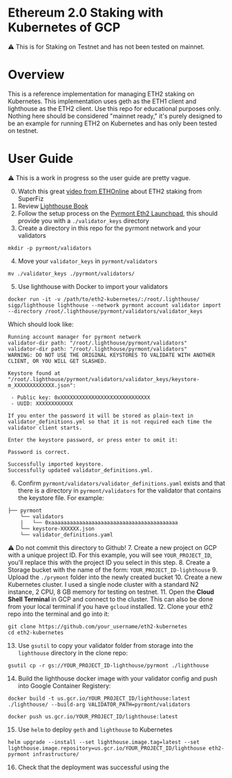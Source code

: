 # Ethereum 2.0 Staking with Kubernetes of GCP

:warning: This is for Staking on Testnet and has not been tested on mainnet.

# Overview
This is a reference implementation for managing ETH2 staking on Kubernetes. This implementation uses geth as the ETH1 client and lighthouse as the ETH2 client. Use this repo for educational purposes only. Nothing here should be considered "mainnet ready," it's purely designed to be an example for running ETH2 on Kubernetes and has only been tested on testnet.

# User Guide

:warning: This is a work in progress so the user guide are pretty vague.

0. Watch this great [video from ETHOnline](https://www.youtube.com/watch?v=96UfJPYyFcs&feature=youtu.be&t=17049) about ETH2 staking from SuperFiz
1. Review [Lighthouse Book](https://lighthouse-book.sigmaprime.io/intro.html)
2. Follow the setup process on the [Pyrmont Eth2 Launchpad](https://pyrmont.launchpad.ethereum.org/), this should provide you with a `./validator_keys` directory
3. Create a directory in this repo for the pyrmont network and your validators
```
mkdir -p pyrmont/validators
```
4. Move your `validator_keys` in `pyrmont/validators`
```
mv ./validator_keys ./pyrmont/validators/
```
5. Use lighthouse with Docker to import your validators
```
docker run -it -v /path/to/eth2-kubernetes/:/root/.lighthouse/ sigp/lighthouse lighthouse --network pyrmont account validator import --directory /root/.lighthouse/pyrmont/validators/validator_keys
```
Which should look like:
```
Running account manager for pyrmont network
validator-dir path: "/root/.lighthouse/pyrmont/validators"
validator-dir path: "/root/.lighthouse/pyrmont/validators"
WARNING: DO NOT USE THE ORIGINAL KEYSTORES TO VALIDATE WITH ANOTHER CLIENT, OR YOU WILL GET SLASHED.

Keystore found at "/root/.lighthouse/pyrmont/validators/validator_keys/keystore-m_XXXXXXXXXXXXX.json":

 - Public key: 0xXXXXXXXXXXXXXXXXXXXXXXXXXXXXX
 - UUID: XXXXXXXXXXXX

If you enter the password it will be stored as plain-text in validator_definitions.yml so that it is not required each time the validator client starts.

Enter the keystore password, or press enter to omit it:

Password is correct.

Successfully imported keystore.
Successfully updated validator_definitions.yml.
```
6. Confirm `pyrmont/validators/validator_definitions.yaml` exists and that there is a directory in `pyrmont/validators` for the validator that contains the keystore file. For example:
```
├── pyrmont
    └── validators
    |   └── 0xaaaaaaaaaaaaaaaaaaaaaaaaaaaaaaaaaaaaaaaaa
    └── keystore-XXXXXX.json
    └── validator_definitions.yaml
```
:warning: Do not commit this directory to Github!
7. Create a new project on GCP with a unique project ID. For this example, you will see `YOUR_PROJECT_ID`, you'll replace this with the project ID you select in this step.
8. Create a Storage bucket with the name of the form: `YOUR_PROJECT_ID-lighthouse`
9. Upload the `./prymont` folder into the newly created bucket
10. Create a new Kubernetes cluster. I used a single node cluster with a standard N2 instance, 2 CPU, 8 GB memory for testing on testnet.
11. Open the **Cloud Shell Terminal** in GCP and connect to the cluster. This can also be done from your local terminal if you have `gcloud` installed.
12. Clone your eth2 repo into the terminal and go into it:
```
git clone https://github.com/your_username/eth2-kubernetes
cd eth2-kubernetes
```
13. Use `gsutil` to copy your validator folder from storage into the `lighthouse` directory in the clone repo:
```
gsutil cp -r gs://YOUR_PROJECT_ID-lighthouse/pyrmont ./lighthouse
```
14. Build the lighthouse docker image with your validator config and push into Google Container Registery:
```
docker build -t us.gcr.io/YOUR_PROJECT_ID/lighthouse:latest ./lighthouse/ --build-arg VALIDATOR_PATH=pyrmont/validators

docker push us.gcr.io/YOUR_PROJECT_ID/lighthouse:latest
```
15. Use `helm` to deploy `geth` and `lighthouse` to Kubernetes
```
helm upgrade --install --set lighthouse.image.tag=latest --set lighthouse.image.repository=us.gcr.io/YOUR_PROJECT_ID/lighthouse eth2-pyrmont infrastructure/
```

16. Check that the deployment was successful using the
